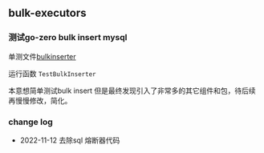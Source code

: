 ## bulk-executors

### 测试go-zero bulk insert mysql

单测文件[bulkinserter](./sqlx/bulkinserter_test.go)

运行函数 `TestBulkInserter`

本意想简单测试bulk insert 但是最终发现引入了非常多的其它组件和包，待后续再慢慢修改，简化。

### change log
* 2022-11-12 去除sql 熔断器代码
